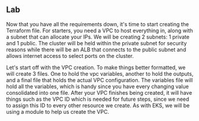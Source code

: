 ## Lab

Now that you have all the requirements down, it's time to start creating the Terraform file. For starters, you need a VPC to host everything in, along with a subnet that can allocate your IPs. We will be creating 2 subnets: 1 private and 1 public. The cluster will be held within the private subnet for security reasons while there will be an ALB that connects to the public subnet and allows internet access to select ports on the cluster.

Let's start off with the VPC creation. To make things better formatted, we will create 3 files. One to hold the vpc variables, another to hold the outputs, and a final file that holds the actual VPC configuration. The variables file will hold all the variables, which is handy since you have every changing value consolidated into one file. After your VPC finishes being created, it will have things such as the VPC ID which is needed for future steps, since we need to assign this ID to every other resource we create. As with EKS, we will be using a module to help us create the VPC.